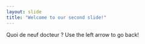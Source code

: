 ```yaml
---
layout: slide
title: "Welcome to our second slide!"
---
```

Quoi de neuf docteur ?
Use the left arrow to go back!
